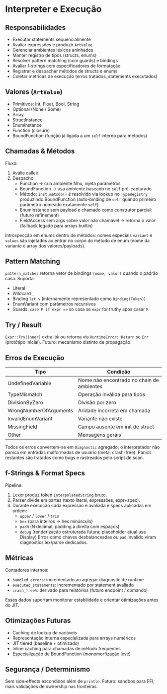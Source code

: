 # Interpreter e Execução

## Responsabilidades
- Executar statements sequencialmente
- Avaliar expressões e produzir `ArtValue`
- Gerenciar ambientes léxicos aninhados
- Manter registro de tipos (structs, enums)
- Resolver pattern matching (com guards) e bindings
- Avaliar f-strings com especificadores de formatação
- Registrar e despachar métodos de structs e enums
- Coletar métricas de execução (erros tratados, statements executados)

## Valores (`ArtValue`)
- Primitivos: Int, Float, Bool, String
- Optional (None / Some)
- Array
- StructInstance
- EnumInstance
- Function (closure)
- BoundFunction (função já ligada a um `self` interno para métodos)

## Chamadas & Métodos
Fluxo:
1. Avalia callee
2. Despacho:
   - Function -> cria ambiente filho, injeta parâmetros
   - BoundFunction -> usa ambiente baseado no `self` pré-capturado
   - Método: `inst.metodo()` é resolvido via lookup no `TypeRegistry` produzindo BoundFunction (auto-binding de `self` quando primeiro parâmetro nomeado exatamente `self`)
   - EnumInstance sem payload e chamado como construtor parcial: (futuro refinement)
   - FieldAccess sem args sobre valor não chamável -> retorna o valor (fallback legado para arrays builtin)

Introspecção em enums dentro de métodos: nomes especiais `variant` e `values` são injetados ao entrar no corpo do método de enum (nome da variante e array dos valores/payloads).

## Pattern Matching
`pattern_matches` retorna vetor de bindings `(nome, valor)` quando o padrão casa.
Suporta:
- Literal
- Wildcard `_`
- Binding `let v` (internamente representado como `Binding(Token)`)
- EnumVariant com parâmetros recursivos
- Guards: `case P if expr =>` só casa se `expr` for truthy após casar `P`.

## Try / Result
`Expr::Try(inner)` extrai `Ok` ou retorna via `RuntimeError::Return` se `Err` (protótipo inicial). Futuro: mecanismo distinto de propagação.

## Erros de Execução
| Tipo | Condição |
|------|----------|
| UndefinedVariable | Nome não encontrado no chain de ambientes |
| TypeMismatch | Operação inválida para tipos |
| DivisionByZero | Divisão por zero |
| WrongNumberOfArguments | Aridade incorreta em chamada |
| InvalidEnumVariant | Variante não existe |
| MissingField | Campo ausente em init de struct |
| Other | Mensagens gerais |

Todos os erros convertem-se em `Diagnostic` agregado; o interpretador não panica em entradas malformadas de usuário (meta: crash-free). Panics restantes são tratados como bugs e rastreados pelo script de scan.

## f-Strings & Format Specs
Pipeline:
1. Lexer produz token `InterpolatedString` bruto.
2. Parser divide em partes (texto literal, expressões, expr+spec).
3. Durante execução cada expressão é avaliada e specs aplicadas em ordem:
   - `upper` / `lower` / `trim`
   - `hex` (para inteiros -> hex minúsculo)
   - `padN` (N decimal, padding à direita com espaços)
   - `debug` (renderização estruturada futura; placeholder atual usa Display)
Erros como chaves desbalanceadas ou `pad` inválido viram diagnostics lex/parse dedicados.

## Métricas
Contadores internos:
- `handled_errors`: incrementado ao agregar diagnostic de runtime
- `executed_statements`: incrementado por statement avaliado
- `crash_free%`: derivado para relatórios (futuro endpoint / comando)

Esses dados suportam monitorar estabilidade e orientar otimizações antes do JIT.

## Otimizações Futuras
- Caching de lookup de variáveis
- Representação interna especializada para arrays numéricos
- JIT tiered (baseline + otimizado)
- Inline caching para chamadas de método frequentes
- Especialização de BoundFunction (monomorfização leve)

## Segurança / Determinismo
Sem side-effects escondidos além de `println`. Futuro: sandbox para FFI, mais validações de ownership nas fronteiras.
